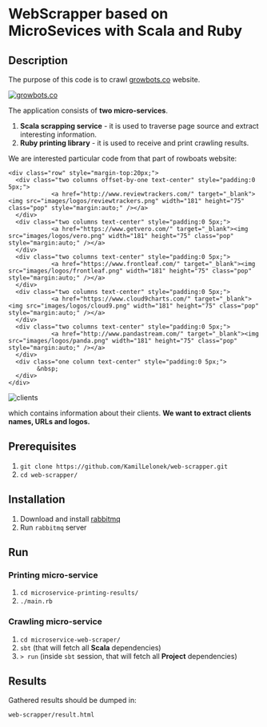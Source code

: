 # WebScrapper based on MicroSevices with Scala and Ruby

## Description

The purpose of this code is to crawl [growbots.co](http://www.growbots.co/) website.

[![growbots.co](http://www.growbots.co/images/growbots-web-2.png)](http://www.growbots.co/)

The application consists of **two micro-services**.

1. **Scala scrapping service** - it is used to traverse page source and extract interesting information.
2. **Ruby printing library** - it is used to receive and print crawling results.


We are interested particular code from that part of rowboats website:

```
<div class="row" style="margin-top:20px;">
  <div class="two columns offset-by-one text-center" style="padding:0 5px;">
     		<a href="http://www.reviewtrackers.com/" target="_blank"><img src="images/logos/reviewtrackers.png" width="181" height="75" class="pop" style="margin:auto;" /></a>
  </div>
  <div class="two columns text-center" style="padding:0 5px;">
     		<a href="https://www.getvero.com/" target="_blank"><img src="images/logos/vero.png" width="181" height="75" class="pop" style="margin:auto;" /></a>
  </div>
  <div class="two columns text-center" style="padding:0 5px;">
     		<a href="https://www.frontleaf.com/" target="_blank"><img src="images/logos/frontleaf.png" width="181" height="75" class="pop" style="margin:auto;" /></a>
  </div>
  <div class="two columns text-center" style="padding:0 5px;">
     		<a href="https://www.cloud9charts.com/" target="_blank"><img src="images/logos/cloud9.png" width="181" height="75" class="pop" style="margin:auto;" /></a>
  </div>
  <div class="two columns text-center" style="padding:0 5px;">
     		<a href="http://www.pandastream.com/" target="_blank"><img src="images/logos/panda.png" width="181" height="75" class="pop" style="margin:auto;" /></a>
  </div>
  <div class="one column text-center" style="padding:0 5px;">
  		&nbsp;
  </div>
</div>
```

![clients](https://monosnap.com/image/DZAb9VCmh8r2uoRviIP5RRGYmWoBh1.png)

which contains information about their clients. **We want to extract clients names, URLs and logos.**

## Prerequisites

1. `git clone https://github.com/KamilLelonek/web-scrapper.git`
2. `cd web-scrapper/`

## Installation

1. Download and install [rabbitmq](https://www.rabbitmq.com/download.html)
2. Run `rabbitmq` server

## Run

### Printing micro-service

1. `cd microservice-printing-results/`
2. `./main.rb`

### Crawling micro-service

1. `cd microservice-web-scraper/`
2. `sbt` (that will fetch all **Scala** dependencies)
3. `> run` (inside `sbt` session, that will fetch all **Project** dependencies)

## Results

Gathered results should be dumped in:

    web-scrapper/result.html
